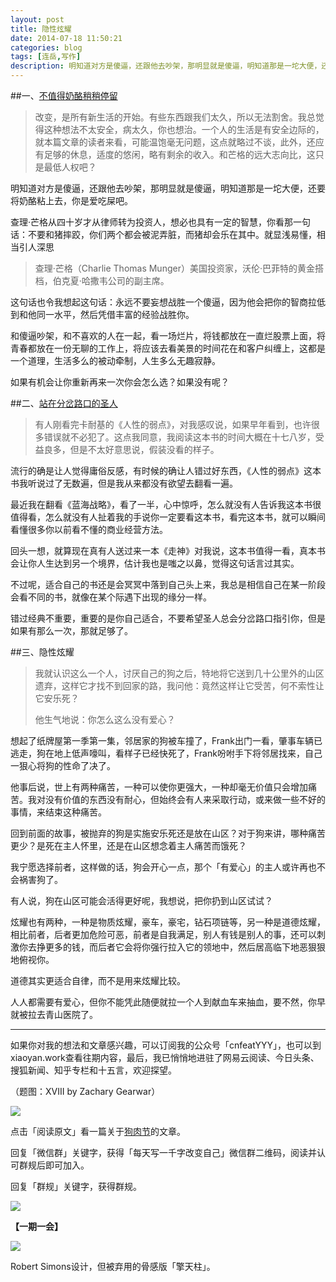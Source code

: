 ```yaml
---
layout: post
title: 隐性炫耀
date: 2014-07-18 11:50:21
categories: blog
tags: [连岳,写作]
description: 明知道对方是傻逼，还跟他去吵架，那明显就是傻逼，明知道那是一坨大便，还要将奶酪粘上去，你是爱吃屎吧。
---
```



##一、[不值得奶酪稍稍停留](http://www.douban.com/note/145959443/)

>改变，是所有新生活的开始。有些东西跟我们太久，所以无法割舍。我总觉得这种想法不太安全，病太久，你也想治。一个人的生活是有安全边际的，就本篇文章的读者来看，可能温饱毫无问题，这点就略过不谈，此外，还应有足够的休息，适度的悠闲，略有剩余的收入。和芒格的远大志向比，这只是最低人权吧？

明知道对方是傻逼，还跟他去吵架，那明显就是傻逼，明知道那是一坨大便，还要将奶酪粘上去，你是爱吃屎吧。

查理·芒格从四十岁才从律师转为投资人，想必也具有一定的智慧，你看那一句话：不要和猪摔跤，你们两个都会被泥弄脏，而猪却会乐在其中。就显浅易懂，相当引人深思

>查理·芒格（Charlie Thomas Munger）美国投资家，沃伦·巴菲特的黄金搭档，伯克夏·哈撒韦公司的副主席。

这句话也令我想起这句话：永远不要妄想战胜一个傻逼，因为他会把你的智商拉低到和他同一水平，然后凭借丰富的经验战胜你。

和傻逼吵架，和不喜欢的人在一起，看一场烂片，将钱都放在一直烂股票上面，将青春都放在一份无聊的工作上，将应该去看美景的时间花在和客户纠缠上，这都是一个道理，生活多么的被动牵制，人生多么无趣寂静。

如果有机会让你重新再来一次你会怎么选？如果没有呢？


##二、[站在分岔路口的圣人](http://www.ledu365.com/a/rensheng/12970.html)

>有人刚看完卡耐基的《人性的弱点》，对我感叹说，如果早年看到，也许很多错误就不必犯了。这点我同意，我阅读这本书的时间大概在十七八岁，受益良多，但是不太好意思说，假装没看的样子。

流行的确是让人觉得庸俗反感，有时候的确让人错过好东西，《人性的弱点》这本书我听说过了无数遍，但是我从来都没有欲望去翻看一遍。

最近我在翻看《蓝海战略》，看了一半，心中惊呼，怎么就没有人告诉我这本书很值得看，怎么就没有人扯着我的手说你一定要看这本书，看完这本书，就可以瞬间看懂很多你以前看不懂的商业经营方法。

回头一想，就算现在真有人送过来一本《走神》对我说，这本书值得一看，真本书会让你人生达到另一个境界，估计我也是嗤之以鼻，觉得这句话言过其实。

不过呢，适合自己的书还是会冥冥中落到自己头上来，我总是相信自己在某一阶段会看不同的书，就像在某个际遇下出现的缘分一样。

错过经典不重要，重要的是你自己适合，不要希望圣人总会分岔路口指引你，但是如果有那么一次，那就足够了。

##三、隐性炫耀

>我就认识这么一个人，讨厌自己的狗之后，特地将它送到几十公里外的山区遗弃，这样它才找不到回家的路，我问他：竟然这样让它受苦，何不索性让它安乐死？
>
>他生气地说：你怎么这么没有爱心？

想起了纸牌屋第一季第一集，邻居家的狗被车撞了，Frank出门一看，肇事车辆已逃走，狗在地上低声嚎叫，看样子已经快死了，Frank吩咐手下将邻居找来，自己一狠心将狗的性命了决了。

他事后说，世上有两种痛苦，一种可以使你更强大，一种却毫无价值只会增加痛苦。我对没有价值的东西没有耐心，但始终会有人来采取行动，或来做一些不好的事情，来结束这种痛苦。

回到前面的故事，被抛弃的狗是实施安乐死还是放在山区？对于狗来讲，哪种痛苦更少？是死在主人怀里，还是在山区想念着主人痛苦而饿死？

我宁愿选择前者，这样做的话，狗会开心一点，那个「有爱心」的主人或许再也不会祸害狗了。

有人说，狗在山区可能会活得更好呢，我想说，把你扔到山区试试？

炫耀也有两种，一种是物质炫耀，豪车，豪宅，钻石项链等，另一种是道德炫耀，相比前者，后者更加危险可恶，前者是自我满足，别人有钱是别人的事，还可以刺激你去挣更多的钱，而后者它会将你强行拉入它的领地中，然后居高临下地恶狠狠地俯视你。

道德其实更适合自律，而不是用来炫耀比较。

人人都需要有爱心，但你不能凭此随便就拉一个人到献血车来抽血，要不然，你早就被拉去青山医院了。

---

如果你对我的想法和文章感兴趣，可以订阅我的公众号「cnfeatYYY」，也可以到xiaoyan.work查看往期内容，最后，我已悄悄地进驻了网易云阅读、今日头条、搜狐新闻、知乎专栏和十五言，欢迎探望。

（题图：XVIII by Zachary Gearwar）

![](http://cnfeat.qiniudn.com/mHDSX.png)

点击「阅读原文」看一篇关于[狗肉节](http://dajia.qq.com/blog/308105057684086)的文章。

回复「微信群」关键字，获得「每天写一千字改变自己」微信群二维码，阅读并认可群规后即可加入。

回复「群规」关键字，获得群规。

![](http://cnfeat.qiniudn.com/%E7%AD%BE%E5%90%8D-2014-07-11.png)

**【一期一会】**

![](http://cnfeat.qiniudn.com/034025.27969480_1280.jpg)

Robert Simons设计，但被弃用的骨感版「擎天柱」。

